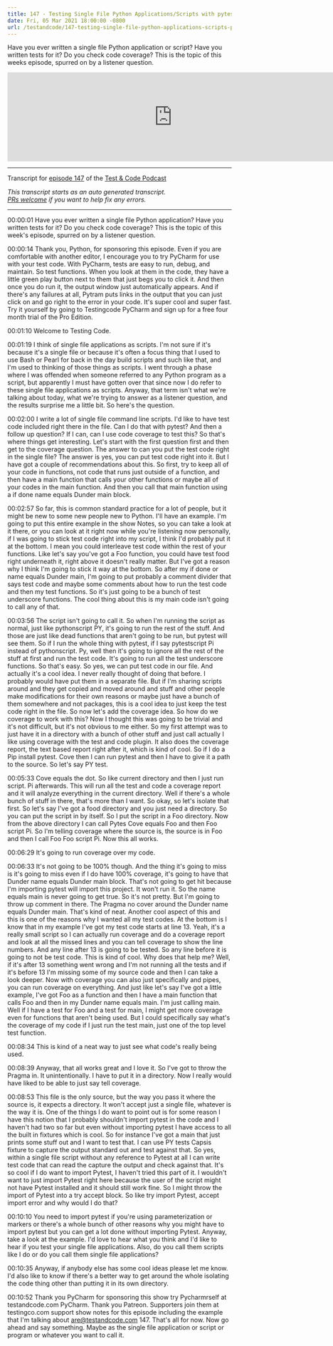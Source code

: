 ```yaml
---
title: 147 - Testing Single File Python Applications/Scripts with pytest and coverage
date: Fri, 05 Mar 2021 18:00:00 -0800
url: /testandcode/147-testing-single-file-python-applications-scripts-pytest-coverage
---
```


Have you ever written a single file Python application or script?
Have you written tests for it? 
Do you check code coverage? 
This is the topic of this weeks episode, spurred on by a listener question.

<iframe src="https://fireside.fm/player/v2/DOAjrBV2+DBkgNqa6" width="740" height="200" frameborder="0" scrolling="no">
</iframe>

---
Transcript for [episode 147](https://testandcode.com/147)
of the [Test & Code Podcast](https://testandcode.com/)

<em>This transcript starts as an auto generated transcript.</em><br/>
<em>[PRs welcome](https://github.com/okken/testandcode_transcripts) if you want to help fix any errors.</em><br/>

<!-- 
For people reading this on GitHub, the final page will be displayed at https://pythontest.com/testandcode
-->

---

00:00:01 Have you ever written a single file Python application? Have you written tests for it? Do you check code coverage? This is the topic of this week's episode, spurred on by a listener question.

00:00:14 Thank you, Python, for sponsoring this episode. Even if you are comfortable with another editor, I encourage you to try PyCharm for use with your test code. With PyCharm, tests are easy to run, debug, and maintain. So test functions. When you look at them in the code, they have a little green play button next to them that just begs you to click it. And then once you do run it, the output window just automatically appears. And if there's any failures at all, Pytram puts links in the output that you can just click on and go right to the error in your code. It's super cool and super fast. Try it yourself by going to Testingcode PyCharm and sign up for a free four month trial of the Pro Edition.

00:01:10 Welcome to Testing Code.

00:01:19 I think of single file applications as scripts. I'm not sure if it's because it's a single file or because it's often a focus thing that I used to use Bash or Pearl for back in the day build scripts and such like that, and I'm used to thinking of those things as scripts. I went through a phase where I was offended when someone referred to any Python program as a script, but apparently I must have gotten over that since now I do refer to these single file applications as scripts. Anyway, that term isn't what we're talking about today, what we're trying to answer as a listener question, and the results surprise me a little bit. So here's the question.

00:02:00 I write a lot of single file command line scripts. I'd like to have test code included right there in the file. Can I do that with pytest? And then a follow up question? If I can, can I use code coverage to test this? So that's where things get interesting. Let's start with the first question first and then get to the coverage question. The answer to can you put the test code right in the single file? The answer is yes, you can put test code right into it. But I have got a couple of recommendations about this. So first, try to keep all of your code in functions, not code that runs just outside of a function, and then have a main function that calls your other functions or maybe all of your codes in the main function. And then you call that main function using a if done name equals Dunder main block.

00:02:57 So far, this is common standard practice for a lot of people, but it might be new to some new people new to Python. I'll have an example. I'm going to put this entire example in the show Notes, so you can take a look at it there, or you can look at it right now while you're listening now personally, if I was going to stick test code right into my script, I think I'd probably put it at the bottom. I mean you could interleave test code within the rest of your functions. Like let's say you've got a Foo function, you could have test food right underneath it, right above it doesn't really matter. But I've got a reason why I think I'm going to stick it way at the bottom. So after my if done or name equals Dunder main, I'm going to put probably a comment divider that says test code and maybe some comments about how to run the test code and then my test functions. So it's just going to be a bunch of test underscore functions. The cool thing about this is my main code isn't going to call any of that.

00:03:56 The script isn't going to call it. So when I'm running the script as normal, just like pythonscript PY, it's going to run the rest of the stuff. And those are just like dead functions that aren't going to be run, but pytest will see them. So if I run the whole thing with pytest, if I say pytestscript Pi instead of pythonscript. Py, well then it's going to ignore all the rest of the stuff at first and run the test code. It's going to run all the test underscore functions. So that's easy. So yes, we can put test code in our file. And actually it's a cool idea. I never really thought of doing that before. I probably would have put them in a separate file. But if I'm sharing scripts around and they get copied and moved around and stuff and other people make modifications for their own reasons or maybe just have a bunch of them somewhere and not packages, this is a cool idea to just keep the test code right in the file. So now let's add the coverage idea. So how do we coverage to work with this? Now I thought this was going to be trivial and it's not difficult, but it's not obvious to me either. So my first attempt was to just have it in a directory with a bunch of other stuff and just call actually I like using coverage with the test and code plugin. It also does the coverage report, the text based report right after it, which is kind of cool. So if I do a Pip install pytest. Cove then I can run pytest and then I have to give it a path to the source. So let's say PY test.

00:05:33 Cove equals the dot. So like current directory and then I just run script. Pi afterwards. This will run all the test and code a coverage report and it will analyze everything in the current directory. Well if there's a whole bunch of stuff in there, that's more than I want. So okay, so let's isolate that first. So let's say I've got a food directory and you just need a directory. So you can put the script in by itself. So I put the script in a Foo directory. Now from the above directory I can call Pytes Cove equals Foo and then Foo script Pi. So I'm telling coverage where the source is, the source is in Foo and then I call Foo Foo script Pi. Now this all works.

00:06:29 It's going to run coverage over my code.

00:06:33 It's not going to be 100% though. And the thing it's going to miss is it's going to miss even if I do have 100% coverage, it's going to have that Dunder name equals Dunder main block. That's not going to get hit because I'm importing pytest will import this project. It won't run it. So the name equals main is never going to get true. So it's not pretty. But I'm going to throw up comment in there. The Pragma no cover around the Dunder name equals Dunder main. That's kind of neat. Another cool aspect of this and this is one of the reasons why I wanted all my test codes. At the bottom is I know that in my example I've got my test code starts at line 13. Yeah, it's a really small script so I can actually run coverage and do a coverage report and look at all the missed lines and you can tell coverage to show the line numbers. And any line after 13 is going to be tested. So any line before it is going to not be test code. This is kind of cool. Why does that help me? Well, if it's after 13 something went wrong and I'm not running all the tests and if it's before 13 I'm missing some of my source code and then I can take a look deeper. Now with coverage you can also just specifically and pipes, you can run coverage on everything. And just like let's say I've got a little example, I've got Foo as a function and then I have a main function that calls Foo and then in my Dunder name equals main. I'm just calling main. Well if I have a test for Foo and a test for main, I might get more coverage even for functions that aren't being used. But I could specifically say what's the coverage of my code if I just run the test main, just one of the top level test function.

00:08:34 This is kind of a neat way to just see what code's really being used.

00:08:39 Anyway, that all works great and I love it. So I've got to throw the Pragma in. It unintentionally. I have to put it in a directory. Now I really would have liked to be able to just say tell coverage.

00:08:53 This file is the only source, but the way you pass it where the source is, it expects a directory. It won't accept just a single file, whatever is the way it is. One of the things I do want to point out is for some reason I have this notion that I probably shouldn't import pytest in the code and I haven't had two so far but even without importing pytest I have access to all the built in fixtures which is cool. So for instance I've got a main that just prints some stuff out and I want to test that. I can use PY tests Capsis fixture to capture the output standard out and test against that. So yes, within a single file script without any reference to Pytest at all I can write test code that can read the capture the output and check against that. It's so cool if I do want to import Pytest, I haven't tried this part of it. I wouldn't want to just import Pytest right here because the user of the script might not have Pytest installed and it should still work fine. So I might throw the import of Pytest into a try accept block. So like try import Pytest, accept import error and why would I do that?

00:10:10 You need to import pytest if you're using parameterization or markers or there's a whole bunch of other reasons why you might have to import pytest but you can get a lot done without importing Pytest. Anyway, take a look at the example. I'd love to hear what you think and I'd like to hear if you test your single file applications. Also, do you call them scripts like I do or do you call them single file applications?

00:10:35 Anyway, if anybody else has some cool ideas please let me know. I'd also like to know if there's a better way to get around the whole isolating the code thing other than putting it in its own directory.

00:10:52 Thank you PyCharm for sponsoring this show try Pycharmrself at testandcode.com PyCharm. Thank you Patreon. Supporters join them at testingco.com support show notes for this episode including the example that I'm talking about are@testandcode.com 147. That's all for now. Now go ahead and say something. Maybe as the single file application or script or program or whatever you want to call it.